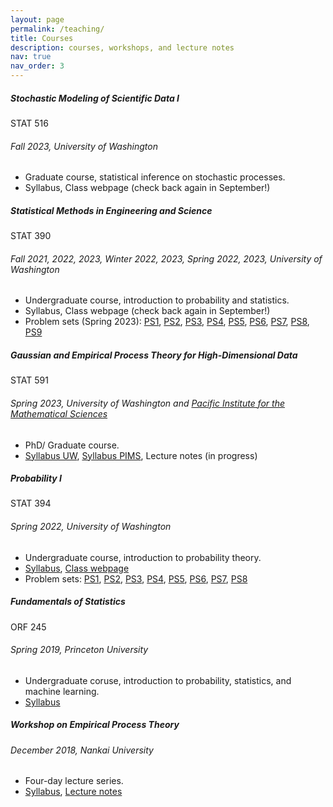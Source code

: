 ```yaml
---
layout: page
permalink: /teaching/
title: Courses
description: courses, workshops, and lecture notes
nav: true
nav_order: 3
---
```


<div class="card mt-3">
  <div class="p-3">
    <div class="row">
      <div class="col-sm-10">
        <h5 class="font-weight-bold">Stochastic Modeling of Scientific Data I</h5>
      </div>
      <div class="col-sm-2 text-left text-sm-right">
        <span class="badge font-weight-bold text-uppercase align-middle">
            STAT 516
        </span>
      </div>
    </div>
    <h6 class="font-italic mt-2 mt-sm-0">Fall 2023, University of Washington</h6>
    <ul class="card-text font-weight-light list-group list-group-flush">
      <li class="list-group-item">Graduate course, statistical inference on stochastic processes.</li>
      <li class="list-group-item"> Syllabus, Class webpage (check back again in September!)</li>
    </ul>
  </div>
</div>


<div class="card mt-3">
  <div class="p-3">
    <div class="row">
      <div class="col-sm-10">
        <h5 class="font-weight-bold">Statistical Methods in Engineering and Science</h5>
      </div>
      <div class="col-sm-2 text-left text-sm-right">
        <span class="badge font-weight-bold text-uppercase align-middle">
            STAT 390
        </span>
      </div>
    </div>
    <h6 class="font-italic mt-2 mt-sm-0"> Fall 2021, 2022, 2023, Winter 2022, 2023, Spring 2022, 2023, University of Washington</h6>
    <ul class="card-text font-weight-light list-group list-group-flush">
      <li class="list-group-item"> Undergraduate course, introduction to probability and statistics.</li>
      <li class="list-group-item"> Syllabus, Class webpage (check back again in September!)</li>
      <li class="list-group-item">  Problem sets (Spring 2023):
        <a href="/assets/pdf/STAT390-Spring2023-Homework-01.pdf"> PS1</a>,
        <a href="/assets/pdf/STAT390-Spring2023-Homework-02.pdf"> PS2</a>, 
        <a href="/assets/pdf/STAT390-Spring2023-Homework-03.pdf"> PS3</a>, 
        <a href="/assets/pdf/STAT390-Spring2023-Homework-04.pdf"> PS4</a>, 
        <a href="/assets/pdf/STAT390-Spring2023-Homework-05.pdf"> PS5</a>, 
        <a href="/assets/pdf/STAT390-Spring2023-Homework-06.pdf"> PS6</a>, 
        <a href="/assets/pdf/STAT390-Spring2023-Homework-07.pdf"> PS7</a>, 
        <a href="/assets/pdf/STAT390-Spring2023-Homework-08.pdf"> PS8</a>, 
        <a href="/assets/pdf/STAT390-Spring2023-Homework-09.pdf"> PS9</a> 
        </li>      
    </ul>
  </div>
</div>

<div class="card mt-3">
  <div class="p-3">
    <div class="row">
      <div class="col-sm-10">
        <h5 class="font-weight-bold">Gaussian and Empirical Process Theory for High-Dimensional Data</h5>
      </div>
      <div class="col-sm-2 text-left text-sm-right">
        <span class="badge font-weight-bold text-uppercase align-middle">
            STAT 591
        </span>
      </div>
    </div>
    <h6 class="font-italic mt-2 mt-sm-0">Spring 2023, University of Washington and <a href = "https://www.pims.math.ca" target="_blank"> Pacific Institute for the Mathematical Sciences</a></h6>
    <ul class="card-text font-weight-light list-group list-group-flush">
      <li class="list-group-item">PhD/ Graduate course.</li>
      <li class="list-group-item"> <a href="/assets/pdf/STAT 591 - Syllabus.pdf" target="_blank"> Syllabus UW</a>, <a href="https://courses.pims.math.ca/tag/2022-2023/" target="_blank"> Syllabus PIMS</a>, Lecture notes (in progress) </li>
    </ul>
  </div>
</div>



<div class="card mt-3">
  <div class="p-3">
    <div class="row">
      <div class="col-sm-10">
        <h5 class="font-weight-bold">Probability I</h5>
      </div>
      <div class="col-sm-2 text-left text-sm-right">
        <span class="badge font-weight-bold text-uppercase align-middle">
            STAT 394
        </span>
      </div>
    </div>
    <h6 class="font-italic mt-2 mt-sm-0">Spring 2022, University of Washington</h6>
    <ul class="card-text font-weight-light list-group list-group-flush">
      <li class="list-group-item"> Undergraduate course, introduction to probability theory.</li>
      <li class="list-group-item"> <a href="/assets/pdf/STAT 394 - Syllabus.pdf" target="_blank"> Syllabus</a>, <a href="https://canvas.uw.edu/courses/1548372" target="_blank"> Class webpage</a> </li>
      <li class="list-group-item"> Problem sets:
        <a href="/assets/pdf/STAT394-Spring2022-Homework-01.pdf"> PS1</a>,
        <a href="/assets/pdf/STAT394-Spring2022-Homework-02.pdf"> PS2</a>, 
        <a href="/assets/pdf/STAT394-Spring2022-Homework-03.pdf"> PS3</a>, 
        <a href="/assets/pdf/STAT394-Spring2022-Homework-04.pdf"> PS4</a>, 
        <a href="/assets/pdf/STAT394-Spring2022-Homework-05.pdf"> PS5</a>, 
        <a href="/assets/pdf/STAT394-Spring2022-Homework-06.pdf"> PS6</a>, 
        <a href="/assets/pdf/STAT394-Spring2022-Homework-07.pdf"> PS7</a>, 
        <a href="/assets/pdf/STAT394-Spring2022-Homework-08.pdf"> PS8</a>
        </li> 
    </ul>
  </div>
</div>

<div class="card mt-3">
  <div class="p-3">
    <div class="row">
      <div class="col-sm-10">
        <h5 class="font-weight-bold">Fundamentals of Statistics</h5>
      </div>
      <div class="col-sm-2 text-left text-sm-right">
        <span class="badge font-weight-bold text-uppercase align-middle">
            ORF 245
        </span>
      </div>
    </div>
    <h6 class="font-italic mt-2 mt-sm-0">Spring 2019, Princeton University</h6>
    <ul class="card-text font-weight-light list-group list-group-flush">
      <li class="list-group-item"> Undergraduate coruse, introduction to probability, statistics, and machine learning.</li>
      <li class="list-group-item"> <a href="/assets/pdf/ORF 245_Syllabus_Updated.pdf" target="_blank"> Syllabus</a> </li>
    </ul>
  </div>
</div>

<div class="card mt-3">
  <div class="p-3">
    <div class="row">
      <div class="col-sm-10">
        <h5 class="font-weight-bold">Workshop on Empirical Process Theory</h5>
      </div>
      <div class="col-sm-2 text-left text-sm-right">
      </div>
    </div>
    <h6 class="font-italic mt-2 mt-sm-0">December 2018, Nankai University</h6>
    <ul class="card-text font-weight-light list-group list-group-flush">
      <li class="list-group-item"> Four-day lecture series. </li>
      <li class="list-group-item"> <a href="https://stat.nankai.edu.cn/2018/1126/c12333a129526/page.htm" target="_blank"> Syllabus</a>, <a href=" /assets/pdf/empirical-proc-all-lectures.pdf" target="_blank"> Lecture notes</a> </li>
    </ul>
  </div>
</div>
